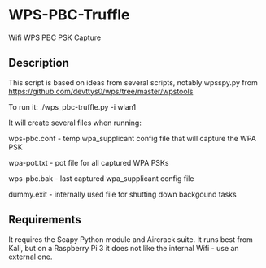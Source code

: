 # WPS-PBC-Truffle
Wifi WPS PBC PSK Capture

Description
----
This script is based on ideas from several scripts, notably wpsspy.py from https://github.com/devttys0/wps/tree/master/wpstools

To run it: ./wps_pbc-truffle.py -i wlan1

It will create several files when running:

wps-pbc.conf - temp wpa_supplicant config file that will capture the WPA PSK

wpa-pot.txt - pot file for all captured WPA PSKs

wps-pbc.bak - last captured wpa_supplicant config file

dummy.exit - internally used file for shutting down backgound tasks


Requirements
----
It requires the Scapy Python module and Aircrack suite. It runs best from Kali, but on a Raspberry Pi 3 it does not like the internal Wifi - use an external one.

